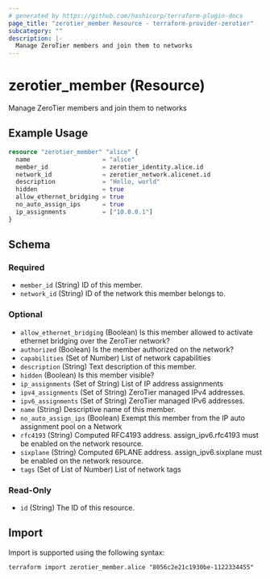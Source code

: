 ```yaml
---
# generated by https://github.com/hashicorp/terraform-plugin-docs
page_title: "zerotier_member Resource - terraform-provider-zerotier"
subcategory: ""
description: |-
  Manage ZeroTier members and join them to networks
---
```


# zerotier_member (Resource)

Manage ZeroTier members and join them to networks

## Example Usage

```terraform
resource "zerotier_member" "alice" {
  name                    = "alice"
  member_id               = zerotier_identity.alice.id
  network_id              = zerotier_network.alicenet.id
  description             = "Hello, world"
  hidden                  = true
  allow_ethernet_bridging = true
  no_auto_assign_ips      = true
  ip_assignments          = ["10.0.0.1"]
}
```

<!-- schema generated by tfplugindocs -->
## Schema

### Required

- `member_id` (String) ID of this member.
- `network_id` (String) ID of the network this member belongs to.

### Optional

- `allow_ethernet_bridging` (Boolean) Is this member allowed to activate ethernet bridging over the ZeroTier network?
- `authorized` (Boolean) Is the member authorized on the network?
- `capabilities` (Set of Number) List of network capabilities
- `description` (String) Text description of this member.
- `hidden` (Boolean) Is this member visible?
- `ip_assignments` (Set of String) List of IP address assignments
- `ipv4_assignments` (Set of String) ZeroTier managed IPv4 addresses.
- `ipv6_assignments` (Set of String) ZeroTier managed IPv6 addresses.
- `name` (String) Descriptive name of this member.
- `no_auto_assign_ips` (Boolean) Exempt this member from the IP auto assignment pool on a Network
- `rfc4193` (String) Computed RFC4193 address. assign_ipv6.rfc4193 must be enabled on the network resource.
- `sixplane` (String) Computed 6PLANE address. assign_ipv6.sixplane must be enabled on the network resource.
- `tags` (Set of List of Number) List of network tags

### Read-Only

- `id` (String) The ID of this resource.

## Import

Import is supported using the following syntax:

```shell
terraform import zerotier_member.alice "8056c2e21c1930be-1122334455"
```
